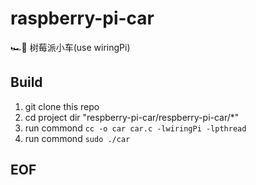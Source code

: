 # raspberry-pi-car
🏎🚗 树莓派小车(use wiringPi)

## Build

1. git clone this repo
2. cd project dir "respberry-pi-car/respberry-pi-car/*"
3. run commond  `cc -o car car.c -lwiringPi -lpthread`
4. run commond  `sudo ./car`


## EOF
